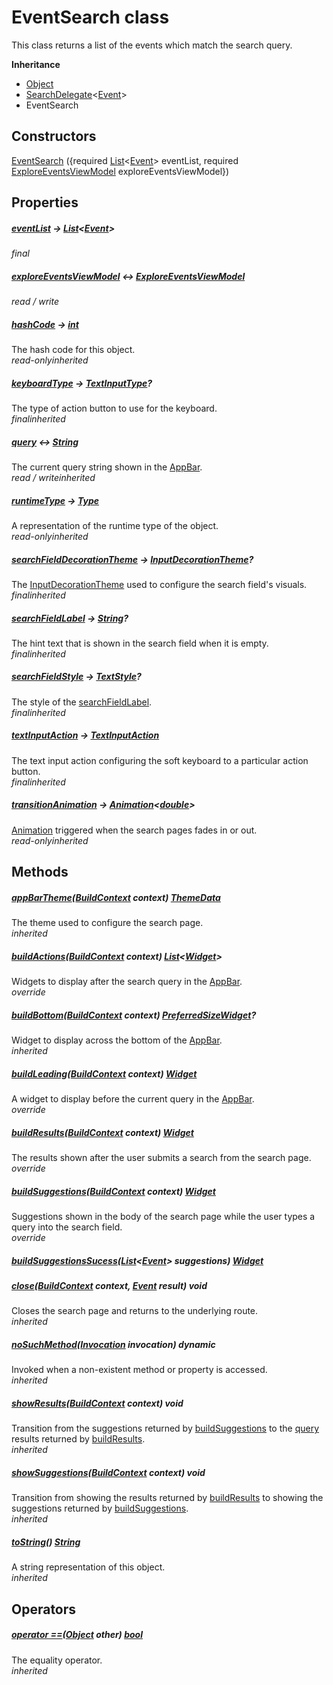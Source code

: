 


# EventSearch class









<p>This class returns a list of the events which match the search query.</p>



**Inheritance**

- [Object](https://api.flutter.dev/flutter/dart-core/Object-class.html)
- [SearchDelegate](https://api.flutter.dev/flutter/material/SearchDelegate-class.html)&lt;[Event](../models_events_event_model/Event-class.md)>
- EventSearch








## Constructors

[EventSearch](../widgets_event_search_delegate/EventSearch/EventSearch.md) (\{required [List](https://api.flutter.dev/flutter/dart-core/List-class.html)&lt;[Event](../models_events_event_model/Event-class.md)> eventList, required [ExploreEventsViewModel](../view_model_after_auth_view_models_event_view_models_explore_events_view_model/ExploreEventsViewModel-class.md) exploreEventsViewModel})

   


## Properties

##### [eventList](../widgets_event_search_delegate/EventSearch/eventList.md) &#8594; [List](https://api.flutter.dev/flutter/dart-core/List-class.html)&lt;[Event](../models_events_event_model/Event-class.md)>



  
_<span class="feature">final</span>_



##### [exploreEventsViewModel](../widgets_event_search_delegate/EventSearch/exploreEventsViewModel.md) &#8596; [ExploreEventsViewModel](../view_model_after_auth_view_models_event_view_models_explore_events_view_model/ExploreEventsViewModel-class.md)



  
_<span class="feature">read / write</span>_



##### [hashCode](https://api.flutter.dev/flutter/dart-core/Object/hashCode.html) &#8594; [int](https://api.flutter.dev/flutter/dart-core/int-class.html)



The hash code for this object.  
_<span class="feature">read-only</span><span class="feature">inherited</span>_



##### [keyboardType](https://api.flutter.dev/flutter/material/SearchDelegate/keyboardType.html) &#8594; [TextInputType](https://api.flutter.dev/flutter/services/TextInputType-class.html)?



The type of action button to use for the keyboard.  
_<span class="feature">final</span><span class="feature">inherited</span>_



##### [query](https://api.flutter.dev/flutter/material/SearchDelegate/query.html) &#8596; [String](https://api.flutter.dev/flutter/dart-core/String-class.html)



The current query string shown in the <a href="https://api.flutter.dev/flutter/material/AppBar-class.html">AppBar</a>.  
_<span class="feature">read / write</span><span class="feature">inherited</span>_



##### [runtimeType](https://api.flutter.dev/flutter/dart-core/Object/runtimeType.html) &#8594; [Type](https://api.flutter.dev/flutter/dart-core/Type-class.html)



A representation of the runtime type of the object.  
_<span class="feature">read-only</span><span class="feature">inherited</span>_



##### [searchFieldDecorationTheme](https://api.flutter.dev/flutter/material/SearchDelegate/searchFieldDecorationTheme.html) &#8594; [InputDecorationTheme](https://api.flutter.dev/flutter/material/InputDecorationTheme-class.html)?



The <a href="https://api.flutter.dev/flutter/material/InputDecorationTheme-class.html">InputDecorationTheme</a> used to configure the search field's visuals.  
_<span class="feature">final</span><span class="feature">inherited</span>_



##### [searchFieldLabel](https://api.flutter.dev/flutter/material/SearchDelegate/searchFieldLabel.html) &#8594; [String](https://api.flutter.dev/flutter/dart-core/String-class.html)?



The hint text that is shown in the search field when it is empty.  
_<span class="feature">final</span><span class="feature">inherited</span>_



##### [searchFieldStyle](https://api.flutter.dev/flutter/material/SearchDelegate/searchFieldStyle.html) &#8594; [TextStyle](https://api.flutter.dev/flutter/painting/TextStyle-class.html)?



The style of the <a href="https://api.flutter.dev/flutter/material/SearchDelegate/searchFieldLabel.html">searchFieldLabel</a>.  
_<span class="feature">final</span><span class="feature">inherited</span>_



##### [textInputAction](https://api.flutter.dev/flutter/material/SearchDelegate/textInputAction.html) &#8594; [TextInputAction](https://api.flutter.dev/flutter/services/TextInputAction.html)



The text input action configuring the soft keyboard to a particular action
button.  
_<span class="feature">final</span><span class="feature">inherited</span>_



##### [transitionAnimation](https://api.flutter.dev/flutter/material/SearchDelegate/transitionAnimation.html) &#8594; [Animation](https://api.flutter.dev/flutter/animation/Animation-class.html)&lt;[double](https://api.flutter.dev/flutter/dart-core/double-class.html)>



<a href="https://api.flutter.dev/flutter/animation/Animation-class.html">Animation</a> triggered when the search pages fades in or out.  
_<span class="feature">read-only</span><span class="feature">inherited</span>_





## Methods

##### [appBarTheme](https://api.flutter.dev/flutter/material/SearchDelegate/appBarTheme.html)([BuildContext](https://api.flutter.dev/flutter/widgets/BuildContext-class.html) context) [ThemeData](https://api.flutter.dev/flutter/material/ThemeData-class.html)



The theme used to configure the search page.  
_<span class="feature">inherited</span>_



##### [buildActions](../widgets_event_search_delegate/EventSearch/buildActions.md)([BuildContext](https://api.flutter.dev/flutter/widgets/BuildContext-class.html) context) [List](https://api.flutter.dev/flutter/dart-core/List-class.html)&lt;[Widget](https://api.flutter.dev/flutter/widgets/Widget-class.html)>



Widgets to display after the search query in the <a href="https://api.flutter.dev/flutter/material/AppBar-class.html">AppBar</a>.  
_<span class="feature">override</span>_



##### [buildBottom](https://api.flutter.dev/flutter/material/SearchDelegate/buildBottom.html)([BuildContext](https://api.flutter.dev/flutter/widgets/BuildContext-class.html) context) [PreferredSizeWidget](https://api.flutter.dev/flutter/widgets/PreferredSizeWidget-class.html)?



Widget to display across the bottom of the <a href="https://api.flutter.dev/flutter/material/AppBar-class.html">AppBar</a>.  
_<span class="feature">inherited</span>_



##### [buildLeading](../widgets_event_search_delegate/EventSearch/buildLeading.md)([BuildContext](https://api.flutter.dev/flutter/widgets/BuildContext-class.html) context) [Widget](https://api.flutter.dev/flutter/widgets/Widget-class.html)



A widget to display before the current query in the <a href="https://api.flutter.dev/flutter/material/AppBar-class.html">AppBar</a>.  
_<span class="feature">override</span>_



##### [buildResults](../widgets_event_search_delegate/EventSearch/buildResults.md)([BuildContext](https://api.flutter.dev/flutter/widgets/BuildContext-class.html) context) [Widget](https://api.flutter.dev/flutter/widgets/Widget-class.html)



The results shown after the user submits a search from the search page.  
_<span class="feature">override</span>_



##### [buildSuggestions](../widgets_event_search_delegate/EventSearch/buildSuggestions.md)([BuildContext](https://api.flutter.dev/flutter/widgets/BuildContext-class.html) context) [Widget](https://api.flutter.dev/flutter/widgets/Widget-class.html)



Suggestions shown in the body of the search page while the user types a
query into the search field.  
_<span class="feature">override</span>_



##### [buildSuggestionsSucess](../widgets_event_search_delegate/EventSearch/buildSuggestionsSucess.md)([List](https://api.flutter.dev/flutter/dart-core/List-class.html)&lt;[Event](../models_events_event_model/Event-class.md)> suggestions) [Widget](https://api.flutter.dev/flutter/widgets/Widget-class.html)



  




##### [close](https://api.flutter.dev/flutter/material/SearchDelegate/close.html)([BuildContext](https://api.flutter.dev/flutter/widgets/BuildContext-class.html) context, [Event](../models_events_event_model/Event-class.md) result) void



Closes the search page and returns to the underlying route.  
_<span class="feature">inherited</span>_



##### [noSuchMethod](https://api.flutter.dev/flutter/dart-core/Object/noSuchMethod.html)([Invocation](https://api.flutter.dev/flutter/dart-core/Invocation-class.html) invocation) dynamic



Invoked when a non-existent method or property is accessed.  
_<span class="feature">inherited</span>_



##### [showResults](https://api.flutter.dev/flutter/material/SearchDelegate/showResults.html)([BuildContext](https://api.flutter.dev/flutter/widgets/BuildContext-class.html) context) void



Transition from the suggestions returned by <a href="../widgets_event_search_delegate/EventSearch/buildSuggestions.md">buildSuggestions</a> to the
<a href="https://api.flutter.dev/flutter/material/SearchDelegate/query.html">query</a> results returned by <a href="../widgets_event_search_delegate/EventSearch/buildResults.md">buildResults</a>.  
_<span class="feature">inherited</span>_



##### [showSuggestions](https://api.flutter.dev/flutter/material/SearchDelegate/showSuggestions.html)([BuildContext](https://api.flutter.dev/flutter/widgets/BuildContext-class.html) context) void



Transition from showing the results returned by <a href="../widgets_event_search_delegate/EventSearch/buildResults.md">buildResults</a> to showing
the suggestions returned by <a href="../widgets_event_search_delegate/EventSearch/buildSuggestions.md">buildSuggestions</a>.  
_<span class="feature">inherited</span>_



##### [toString](https://api.flutter.dev/flutter/dart-core/Object/toString.html)() [String](https://api.flutter.dev/flutter/dart-core/String-class.html)



A string representation of this object.  
_<span class="feature">inherited</span>_





## Operators

##### [operator ==](https://api.flutter.dev/flutter/dart-core/Object/operator_equals.html)([Object](https://api.flutter.dev/flutter/dart-core/Object-class.html) other) [bool](https://api.flutter.dev/flutter/dart-core/bool-class.html)



The equality operator.  
_<span class="feature">inherited</span>_















